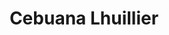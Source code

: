---
title: "Cebuana Lhuillier"
url: /consolacion/cebuana-lhuillier-vandg-drive/
shop: pawnbroker
---